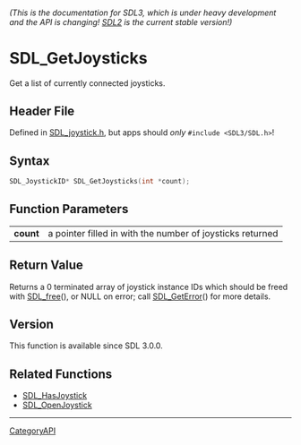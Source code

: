 ###### (This is the documentation for SDL3, which is under heavy development and the API is changing! [SDL2](https://wiki.libsdl.org/SDL2/) is the current stable version!)
# SDL_GetJoysticks

Get a list of currently connected joysticks.

## Header File

Defined in [SDL_joystick.h](https://github.com/libsdl-org/SDL/blob/main/include/SDL3/SDL_joystick.h), but apps should _only_ `#include <SDL3/SDL.h>`!

## Syntax

```c
SDL_JoystickID* SDL_GetJoysticks(int *count);

```

## Function Parameters

|               |                                                           |
| ------------- | --------------------------------------------------------- |
| **count**     | a pointer filled in with the number of joysticks returned |

## Return Value

Returns a 0 terminated array of joystick instance IDs which should be freed
with [SDL_free](SDL_free)(), or NULL on error; call
[SDL_GetError](SDL_GetError)() for more details.

## Version

This function is available since SDL 3.0.0.

## Related Functions

* [SDL_HasJoystick](SDL_HasJoystick)
* [SDL_OpenJoystick](SDL_OpenJoystick)

----
[CategoryAPI](CategoryAPI)

